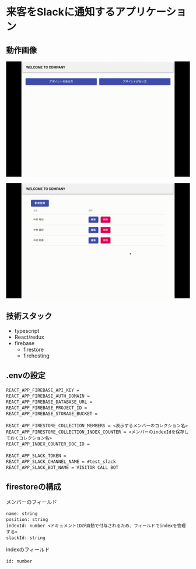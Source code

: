 # 来客をSlackに通知するアプリケーション

## 動作画像

![result](https://github.com/cw-tatsuyankmura/notify-slack/blob/media/readme/call.gif)

![result](https://github.com/cw-tatsuyankmura/notify-slack/blob/media/readme/admin.gif)

## 技術スタック

- typescript
- React/redux
- firebase
  - firestore
  - firehosting

## .envの設定

```
REACT_APP_FIREBASE_API_KEY = 
REACT_APP_FIREBASE_AUTH_DOMAIN = 
REACT_APP_FIREBASE_DATABASE_URL = 
REACT_APP_FIREBASE_PROJECT_ID = 
REACT_APP_FIREBASE_STORAGE_BUCKET = 

REACT_APP_FIRESTORE_COLLECTION_MEMBERS = <表示するメンバーのコレクション名>
REACT_APP_FIRESTORE_COLLECTION_INDEX_COUNTER = <メンバーのindexIdを保存しておくコレクション名>
REACT_APP_INDEX_COUNTER_DOC_ID = 

REACT_APP_SLACK_TOKEN = 
REACT_APP_SLACK_CHANNEL_NAME = #test_slack
REACT_APP_SLACK_BOT_NAME = VISITOR CALL BOT
```

## firestoreの構成

メンバーのフィールド

```
name: string
position: string
indexId: number <ドキュメントIDが自動で付与されるため、フィールドでindexを管理する>
slackId: string
```
indexのフィールド

```
id: number
```
